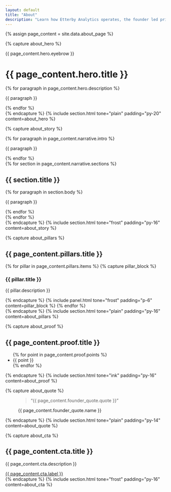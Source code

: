 ```yaml
---
layout: default
title: "About"
description: "Learn how Etterby Analytics operates, the founder led principles behind the consultancy, and the outcomes delivered for product and operations teams."
---
```

{% assign page_content = site.data.about_page %}

{% capture about_hero %}
  <div class="max-w-3xl space-y-6 text-balance">
    <p class="text-xs uppercase tracking-[0.2em] opacity-70">{{ page_content.hero.eyebrow }}</p>
    <h1 class="text-3xl md:text-5xl font-semibold leading-tight">{{ page_content.hero.title }}</h1>
    {% for paragraph in page_content.hero.description %}
      <p class="text-base md:text-lg opacity-90">{{ paragraph }}</p>
    {% endfor %}
  </div>
{% endcapture %}
{% include section.html tone="plain" padding="py-20" content=about_hero %}

{% capture about_story %}
  <div class="max-w-3xl space-y-8">
    {% for paragraph in page_content.narrative.intro %}
      <p class="text-base md:text-lg opacity-90">{{ paragraph }}</p>
    {% endfor %}
    <div class="space-y-8">
      {% for section in page_content.narrative.sections %}
        <div class="space-y-3">
          <h2 class="text-xl md:text-2xl font-semibold">{{ section.title }}</h2>
          {% for paragraph in section.body %}
            <p class="opacity-80">{{ paragraph }}</p>
          {% endfor %}
        </div>
      {% endfor %}
    </div>
  </div>
{% endcapture %}
{% include section.html tone="frost" padding="py-16" content=about_story %}

{% capture about_pillars %}
  <div class="max-w-4xl space-y-6">
    <h2 class="text-2xl font-semibold">{{ page_content.pillars.title }}</h2>
    <div class="grid gap-6 md:grid-cols-3">
      {% for pillar in page_content.pillars.items %}
        {% capture pillar_block %}
          <div class="space-y-3">
            <h3 class="text-lg font-semibold">{{ pillar.title }}</h3>
            <p class="text-sm md:text-base opacity-80">{{ pillar.description }}</p>
          </div>
        {% endcapture %}
        {% include panel.html tone="frost" padding="p-6" content=pillar_block %}
      {% endfor %}
    </div>
  </div>
{% endcapture %}
{% include section.html tone="plain" padding="py-16" content=about_pillars %}

{% capture about_proof %}
  <div class="max-w-3xl space-y-6">
    <h2 class="text-2xl font-semibold">{{ page_content.proof.title }}</h2>
    <ul class="space-y-4">
      {% for point in page_content.proof.points %}
        <li class="flex gap-3 text-sm md:text-base opacity-90">
          <span class="mt-2 h-2 w-2 rounded-full bg-brandblue"></span>
          <span>{{ point }}</span>
        </li>
      {% endfor %}
    </ul>
  </div>
{% endcapture %}
{% include section.html tone="ink" padding="py-16" content=about_proof %}

{% capture about_quote %}
  <figure class="mx-auto max-w-3xl space-y-4 text-center">
    <blockquote class="text-xl md:text-2xl font-medium leading-relaxed">“{{ page_content.founder_quote.quote }}”</blockquote>
    <figcaption class="text-xs uppercase tracking-[0.2em] text-brandblack/70 dark:text-white/70">{{ page_content.founder_quote.name }}</figcaption>
  </figure>
{% endcapture %}
{% include section.html tone="plain" padding="py-14" content=about_quote %}

{% capture about_cta %}
  <div class="max-w-2xl space-y-4 text-center mx-auto">
    <h2 class="text-2xl font-semibold">{{ page_content.cta.title }}</h2>
    <p class="text-sm md:text-base opacity-80">{{ page_content.cta.description }}</p>
    <a href="{{ page_content.cta.url }}" class="inline-flex items-center justify-center rounded-full bg-brandblue px-8 py-3 text-sm font-semibold text-white shadow-sm transition hover:bg-brandblue/90 focus:outline-none focus-visible:ring-2 focus-visible:ring-brandblue/40">{{ page_content.cta.label }}</a>
  </div>
{% endcapture %}
{% include section.html tone="frost" padding="py-16" content=about_cta %}
